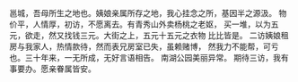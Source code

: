 邕城，吾母所生之地也。姨娘亲属所存之地，我心挂念之所，基因半之源汲。
物价平，人情厚，初访，不愿离去。有青秀山外卖杨桃之老妪，
买一堆，以为五元，欲走，然又找钱三元。大街之上，五元十五元之衣物
比比皆是。
二访姨娘租房与我家人，热情款待，然而表兄房室已失，虽赖赌博，
然我力不能帮，可亏也。三十年来，一无所成，无好言语相告。
南湖公园美丽异常。
期待三访，我有事要办。愿亲眷属皆安。

